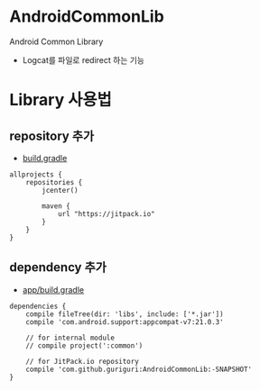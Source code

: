 # AndroidCommonLib
Android Common Library
* Logcat를 파일로 redirect 하는 기능

# Library 사용법
## repository 추가
* [build.gradle](https://github.com/guriguri/AndroidCommonLib/blob/master/build.gradle)
```
allprojects {
    repositories {
        jcenter()

        maven {
            url "https://jitpack.io"
        }
    }
}
```

## dependency 추가
* [app/build.gradle](https://github.com/guriguri/AndroidCommonLib/blob/master/app/build.gradle)
```
dependencies {
    compile fileTree(dir: 'libs', include: ['*.jar'])
    compile 'com.android.support:appcompat-v7:21.0.3'

    // for internal module
    // compile project(':common')

    // for JitPack.io repository
    compile 'com.github.guriguri:AndroidCommonLib:-SNAPSHOT'
}
```

